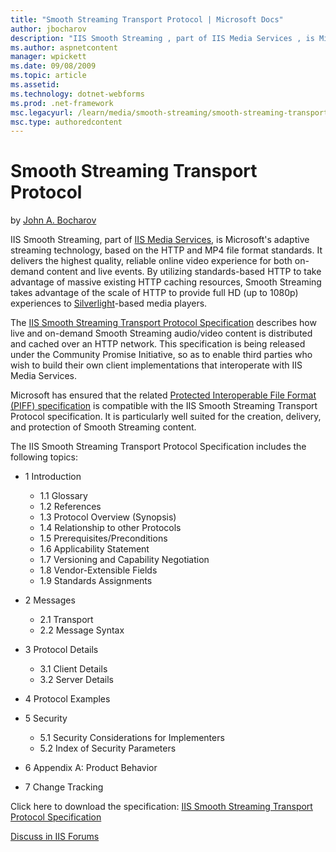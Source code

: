 ```yaml
---
title: "Smooth Streaming Transport Protocol | Microsoft Docs"
author: jbocharov
description: "IIS Smooth Streaming , part of IIS Media Services , is Microsoft's adaptive streaming technology, based on the HTTP and MP4 file format standards. It deliver..."
ms.author: aspnetcontent
manager: wpickett
ms.date: 09/08/2009
ms.topic: article
ms.assetid: 
ms.technology: dotnet-webforms
ms.prod: .net-framework
msc.legacyurl: /learn/media/smooth-streaming/smooth-streaming-transport-protocol
msc.type: authoredcontent
---
```

Smooth Streaming Transport Protocol
====================
by [John A. Bocharov](https://github.com/jbocharov)

IIS Smooth Streaming, part of [IIS Media Services](https://www.iis.net/media), is Microsoft's adaptive streaming technology, based on the HTTP and MP4 file format standards. It delivers the highest quality, reliable online video experience for both on-demand content and live events. By utilizing standards-based HTTP to take advantage of massive existing HTTP caching resources, Smooth Streaming takes advantage of the scale of HTTP to provide full HD (up to 1080p) experiences to [Silverlight](https://www.microsoft.com/silverlight)-based media players.

The [IIS Smooth Streaming Transport Protocol Specification](https://go.microsoft.com/?linkid=9682896 "IIS Smooth Streaming Transport Protocol Specification") describes how live and on-demand Smooth Streaming audio/video content is distributed and cached over an HTTP network. This specification is being released under the Community Promise Initiative, so as to enable third parties who wish to build their own client implementations that interoperate with IIS Media Services.

Microsoft has ensured that the related [Protected Interoperable File Format (PIFF) specification](protected-interoperable-file-format.md "Protected Interoperable File Format (PIFF) specification") is compatible with the IIS Smooth Streaming Transport Protocol specification. It is particularly well suited for the creation, delivery, and protection of Smooth Streaming content.

The IIS Smooth Streaming Transport Protocol Specification includes the following topics:

- 1 Introduction 

    - 1.1 Glossary
    - 1.2 References
    - 1.3 Protocol Overview (Synopsis)
    - 1.4 Relationship to other Protocols
    - 1.5 Prerequisites/Preconditions
    - 1.6 Applicability Statement
    - 1.7 Versioning and Capability Negotiation
    - 1.8 Vendor-Extensible Fields
    - 1.9 Standards Assignments
- 2 Messages 

    - 2.1 Transport
    - 2.2 Message Syntax
- 3 Protocol Details 

    - 3.1 Client Details
    - 3.2 Server Details
- 4 Protocol Examples
- 5 Security 

    - 5.1 Security Considerations for Implementers
    - 5.2 Index of Security Parameters
- 6 Appendix A: Product Behavior
- 7 Change Tracking

Click here to download the specification: [IIS Smooth Streaming Transport Protocol Specification](https://go.microsoft.com/?linkid=9682896 "IIS Smooth Streaming Transport Protocol Specification")

[Discuss in IIS Forums](https://forums.iis.net/1145.aspx)